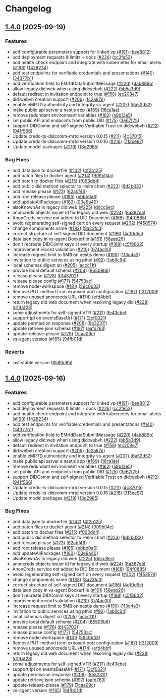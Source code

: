 # Changelog

## [1.4.0](https://github.com/2060-io/vs-agent/compare/v1.3.2...v1.4.0) (2025-09-19)


### Features

* add configurable parameters support for linked vp ([#191](https://github.com/2060-io/vs-agent/issues/191)) ([bee8812](https://github.com/2060-io/vs-agent/commit/bee8812a2f1e26c0d4ba9c7a460089b2d67d9516))
* add deployment requests & limits + docs ([#226](https://github.com/2060-io/vs-agent/issues/226)) ([cc2fe52](https://github.com/2060-io/vs-agent/commit/cc2fe524f99ba15efd39255168dd491f5241e31e))
* add health check endpoint and integrate with kubernetes for email alerts ([#198](https://github.com/2060-io/vs-agent/issues/198)) ([1428234](https://github.com/2060-io/vs-agent/commit/14282342f7428ac579b88e35cb04704624b34899))
* add test endpoints for verifiable credentials and presentations ([#140](https://github.com/2060-io/vs-agent/issues/140)) ([34377b1](https://github.com/2060-io/vs-agent/commit/34377b1725200964c5c7cd6a879abd1ce59b513c))
* add verification field to EMrtdDataSubmitMessage ([#220](https://github.com/2060-io/vs-agent/issues/220)) ([4ab889b](https://github.com/2060-io/vs-agent/commit/4ab889bd498e9dec938d089f129adfa5cc6995b8))
* allow legacy did:web when using did:webvh ([#222](https://github.com/2060-io/vs-agent/issues/222)) ([bb5a3d9](https://github.com/2060-io/vs-agent/commit/bb5a3d92692ddac2a771c16db948cdea3d545911))
* default redirect in invitation endpoint to true ([#158](https://github.com/2060-io/vs-agent/issues/158)) ([ec208e7](https://github.com/2060-io/vs-agent/commit/ec208e7405054c19e96e742b69ff5772677e1bda))
* did:webvh creation support ([#206](https://github.com/2060-io/vs-agent/issues/206)) ([fc2a87d](https://github.com/2060-io/vs-agent/commit/fc2a87d1a6f3f448566173ceb31e69ad960f0f4d))
* enable eMRTD authenticity and integrity vs-agent ([#207](https://github.com/2060-io/vs-agent/issues/207)) ([6a52d52](https://github.com/2060-io/vs-agent/commit/6a52d5218dc08c57620bc9fa67abc152c0c60dcf))
* make public api server a nestjs app ([#169](https://github.com/2060-io/vs-agent/issues/169)) ([16ca1ae](https://github.com/2060-io/vs-agent/commit/16ca1aef5fa63b01f496a157cb37653649be601d))
* remove redundant environment variables ([#162](https://github.com/2060-io/vs-agent/issues/162)) ([a9b13e5](https://github.com/2060-io/vs-agent/commit/a9b13e52a4179374d08794042087df5cc657ac40))
* set public API and endpoints from public DID ([#175](https://github.com/2060-io/vs-agent/issues/175)) ([3e67f75](https://github.com/2060-io/vs-agent/commit/3e67f75faee4dc3b28be413658793b309dd5a783))
* support DIDComm and self-signed Verifiable Trust on did:webvh ([#212](https://github.com/2060-io/vs-agent/issues/212)) ([941f566](https://github.com/2060-io/vs-agent/commit/941f5660fd31d497534434bc577b865ce8dfc382))
* Update credo-ts-didcomm-mrtd version 0.0.15 ([#211](https://github.com/2060-io/vs-agent/issues/211)) ([4c37015](https://github.com/2060-io/vs-agent/commit/4c37015218d323f67e80415074ad67a316c2e0b3))
* Update credo-ts-didcomm-mrtd version 0.0.16 ([#216](https://github.com/2060-io/vs-agent/issues/216)) ([713ce97](https://github.com/2060-io/vs-agent/commit/713ce97f58e3fc6cff67a753624106427eda3a0b))
* Update model packages ([#219](https://github.com/2060-io/vs-agent/issues/219)) ([13d2985](https://github.com/2060-io/vs-agent/commit/13d298577f94be3d1cca54ddc74551bf94b09d1e))


### Bug Fixes

* add data.json to dockerfile ([#142](https://github.com/2060-io/vs-agent/issues/142)) ([4f2b125](https://github.com/2060-io/vs-agent/commit/4f2b125b090f8798762b43b36653d48e349ba8ff))
* add patch files to docker agent ([#214](https://github.com/2060-io/vs-agent/issues/214)) ([909b04c](https://github.com/2060-io/vs-agent/commit/909b04cd1f8b9694be79027ac746e1d4d0fd0b64))
* add patch to docker files ([#215](https://github.com/2060-io/vs-agent/issues/215)) ([f063dd4](https://github.com/2060-io/vs-agent/commit/f063dd4e4c70089226f1cb4991824375b2d80aac))
* add public did method selector to Helm chart ([#223](https://github.com/2060-io/vs-agent/issues/223)) ([8d2b032](https://github.com/2060-io/vs-agent/commit/8d2b032731780a66e1e769d29ecffe566892e02a))
* add release please ([#173](https://github.com/2060-io/vs-agent/issues/173)) ([62abf46](https://github.com/2060-io/vs-agent/commit/62abf4650b2760902d539d422aab37a2aceb751c))
* add root release please ([#185](https://github.com/2060-io/vs-agent/issues/185)) ([bbbb0a6](https://github.com/2060-io/vs-agent/commit/bbbb0a670659ff73e92dd79b0563fb7f2b8ebd09))
* add updateAllPackages ([#180](https://github.com/2060-io/vs-agent/issues/180)) ([03e9a40](https://github.com/2060-io/vs-agent/commit/03e9a4050b5b7b54834f4bdc378eee83fcc1ffc6))
* alsoKnownAs in legacy did:web ([#225](https://github.com/2060-io/vs-agent/issues/225)) ([ddcc8ec](https://github.com/2060-io/vs-agent/commit/ddcc8ec4df90aa6498065a1eb688dce9ba88eb59))
* anoncreds objects issuer id for legacy did:web ([#224](https://github.com/2060-io/vs-agent/issues/224)) ([8a387da](https://github.com/2060-io/vs-agent/commit/8a387da7410d569bd0387b4f0088226f1aaf030d))
* AnonCreds service not added to DID Document ([#168](https://github.com/2060-io/vs-agent/issues/168)) ([94f0885](https://github.com/2060-io/vs-agent/commit/94f088524c6e5b435b241031bacc60bbb98422d1))
* avoid regenerating self-signed cert on every request ([#202](https://github.com/2060-io/vs-agent/issues/202)) ([f458574](https://github.com/2060-io/vs-agent/commit/f4585742df52fa301c5cdbb08218a5cdb3afb3bc))
* change components name ([#183](https://github.com/2060-io/vs-agent/issues/183)) ([8a23fc3](https://github.com/2060-io/vs-agent/commit/8a23fc33513b8f63cf2e0f844055fe0fe260521c))
* correct structure of self-signed DID document ([#196](https://github.com/2060-io/vs-agent/issues/196)) ([4df0d5c](https://github.com/2060-io/vs-agent/commit/4df0d5ca842f23c79bcc4252ab13d94a598fcdb9))
* data.json copy in vs-agent Dockerfile ([#161](https://github.com/2060-io/vs-agent/issues/161)) ([58eab26](https://github.com/2060-io/vs-agent/commit/58eab26a19522829f47c2aa71fe8d8822dc4356d))
* don't recreate DIDComm keys at every startup ([#188](https://github.com/2060-io/vs-agent/issues/188)) ([c5f8602](https://github.com/2060-io/vs-agent/commit/c5f8602da21fd10cfa096427fcdb887d4b2072c0))
* improvement record validation ([#210](https://github.com/2060-io/vs-agent/issues/210)) ([074ac00](https://github.com/2060-io/vs-agent/commit/074ac00035ccbf6d22db8ecbbf548dab7410ade0))
* increase request limit to 5MB on nestjs demo ([#190](https://github.com/2060-io/vs-agent/issues/190)) ([113c4a3](https://github.com/2060-io/vs-agent/commit/113c4a31bcea42acff066692c443b0a00e061cc0))
* invitation to public services using pthid ([#92](https://github.com/2060-io/vs-agent/issues/92)) ([1ab0c64](https://github.com/2060-io/vs-agent/commit/1ab0c64b85cc10f615eacd0b4105a3fefd9ac9e9))
* local schemas digest sri ([#205](https://github.com/2060-io/vs-agent/issues/205)) ([accc11f](https://github.com/2060-io/vs-agent/commit/accc11f9252ad6459c26ad7d6682536cfe69aa9a))
* provide local default schema ([#204](https://github.com/2060-io/vs-agent/issues/204)) ([86509b6](https://github.com/2060-io/vs-agent/commit/86509b6349f75ac30e6a733d9a8e0820780be9fe))
* release please ([#178](https://github.com/2060-io/vs-agent/issues/178)) ([b143702](https://github.com/2060-io/vs-agent/commit/b1437022d828d684c8655762152692ab86cc046a))
* release please config ([#177](https://github.com/2060-io/vs-agent/issues/177)) ([54753ac](https://github.com/2060-io/vs-agent/commit/54753acac82b5ecbec23333b1844aa3e95ec6eb6))
* remove node-workspace ([#181](https://github.com/2060-io/vs-agent/issues/181)) ([59c0b33](https://github.com/2060-io/vs-agent/commit/59c0b3383d2e07b151480d0f8cb772a070e58e3b))
* Remove PUT method from exposed port configuration ([#187](https://github.com/2060-io/vs-agent/issues/187)) ([f312009](https://github.com/2060-io/vs-agent/commit/f312009c120cecb14fae0a30de7d091ecefdb5f9))
* remove unused anoncreds URL ([#174](https://github.com/2060-io/vs-agent/issues/174)) ([efd4bbf](https://github.com/2060-io/vs-agent/commit/efd4bbf4410052394e5961c22f812f830f26ecc5))
* return legacy did:web document when resolving legacy did ([#228](https://github.com/2060-io/vs-agent/issues/228)) ([d194f28](https://github.com/2060-io/vs-agent/commit/d194f28b59057eb30e4a76131567bd4f3837f60b))
* some adjustments for self-signed VTR ([#217](https://github.com/2060-io/vs-agent/issues/217)) ([fe43cbe](https://github.com/2060-io/vs-agent/commit/fe43cbe6a43dadaddf603d3a6d10ec9bad74a97f))
* support tpl on eventsBaseUrl ([#171](https://github.com/2060-io/vs-agent/issues/171)) ([3cf0021](https://github.com/2060-io/vs-agent/commit/3cf00213fc0e0696f7036861b949134b921f2561))
* update permission response ([#208](https://github.com/2060-io/vs-agent/issues/208)) ([8e32311](https://github.com/2060-io/vs-agent/commit/8e32311555eb1cc186759432c338311df547a6b6))
* update retrieve json schema ([#197](https://github.com/2060-io/vs-agent/issues/197)) ([aafd763](https://github.com/2060-io/vs-agent/commit/aafd763895449625e759b329350113b89044ab9a))
* update-release-please ([#179](https://github.com/2060-io/vs-agent/issues/179)) ([7caa09c](https://github.com/2060-io/vs-agent/commit/7caa09c0e9e1d5b642fdbb087e663f487b7e994b))
* vs-agent version ([#165](https://github.com/2060-io/vs-agent/issues/165)) ([94fb01d](https://github.com/2060-io/vs-agent/commit/94fb01d2a31a7394a98c5472eb28450dc7da8bfa))


### Reverts

* last stable version ([6560d8b](https://github.com/2060-io/vs-agent/commit/6560d8b743525fb041aee1719b0c11a1bdde46c0))

## [1.4.0](https://github.com/2060-io/vs-agent/compare/v1.3.2...v1.4.0) (2025-09-16)


### Features

* add configurable parameters support for linked vp ([#191](https://github.com/2060-io/vs-agent/issues/191)) ([bee8812](https://github.com/2060-io/vs-agent/commit/bee8812a2f1e26c0d4ba9c7a460089b2d67d9516))
* add deployment requests & limits + docs ([#226](https://github.com/2060-io/vs-agent/issues/226)) ([cc2fe52](https://github.com/2060-io/vs-agent/commit/cc2fe524f99ba15efd39255168dd491f5241e31e))
* add health check endpoint and integrate with kubernetes for email alerts ([#198](https://github.com/2060-io/vs-agent/issues/198)) ([1428234](https://github.com/2060-io/vs-agent/commit/14282342f7428ac579b88e35cb04704624b34899))
* add test endpoints for verifiable credentials and presentations ([#140](https://github.com/2060-io/vs-agent/issues/140)) ([34377b1](https://github.com/2060-io/vs-agent/commit/34377b1725200964c5c7cd6a879abd1ce59b513c))
* add verification field to EMrtdDataSubmitMessage ([#220](https://github.com/2060-io/vs-agent/issues/220)) ([4ab889b](https://github.com/2060-io/vs-agent/commit/4ab889bd498e9dec938d089f129adfa5cc6995b8))
* allow legacy did:web when using did:webvh ([#222](https://github.com/2060-io/vs-agent/issues/222)) ([bb5a3d9](https://github.com/2060-io/vs-agent/commit/bb5a3d92692ddac2a771c16db948cdea3d545911))
* default redirect in invitation endpoint to true ([#158](https://github.com/2060-io/vs-agent/issues/158)) ([ec208e7](https://github.com/2060-io/vs-agent/commit/ec208e7405054c19e96e742b69ff5772677e1bda))
* did:webvh creation support ([#206](https://github.com/2060-io/vs-agent/issues/206)) ([fc2a87d](https://github.com/2060-io/vs-agent/commit/fc2a87d1a6f3f448566173ceb31e69ad960f0f4d))
* enable eMRTD authenticity and integrity vs-agent ([#207](https://github.com/2060-io/vs-agent/issues/207)) ([6a52d52](https://github.com/2060-io/vs-agent/commit/6a52d5218dc08c57620bc9fa67abc152c0c60dcf))
* make public api server a nestjs app ([#169](https://github.com/2060-io/vs-agent/issues/169)) ([16ca1ae](https://github.com/2060-io/vs-agent/commit/16ca1aef5fa63b01f496a157cb37653649be601d))
* remove redundant environment variables ([#162](https://github.com/2060-io/vs-agent/issues/162)) ([a9b13e5](https://github.com/2060-io/vs-agent/commit/a9b13e52a4179374d08794042087df5cc657ac40))
* set public API and endpoints from public DID ([#175](https://github.com/2060-io/vs-agent/issues/175)) ([3e67f75](https://github.com/2060-io/vs-agent/commit/3e67f75faee4dc3b28be413658793b309dd5a783))
* support DIDComm and self-signed Verifiable Trust on did:webvh ([#212](https://github.com/2060-io/vs-agent/issues/212)) ([941f566](https://github.com/2060-io/vs-agent/commit/941f5660fd31d497534434bc577b865ce8dfc382))
* Update credo-ts-didcomm-mrtd version 0.0.15 ([#211](https://github.com/2060-io/vs-agent/issues/211)) ([4c37015](https://github.com/2060-io/vs-agent/commit/4c37015218d323f67e80415074ad67a316c2e0b3))
* Update credo-ts-didcomm-mrtd version 0.0.16 ([#216](https://github.com/2060-io/vs-agent/issues/216)) ([713ce97](https://github.com/2060-io/vs-agent/commit/713ce97f58e3fc6cff67a753624106427eda3a0b))
* Update model packages ([#219](https://github.com/2060-io/vs-agent/issues/219)) ([13d2985](https://github.com/2060-io/vs-agent/commit/13d298577f94be3d1cca54ddc74551bf94b09d1e))


### Bug Fixes

* add data.json to dockerfile ([#142](https://github.com/2060-io/vs-agent/issues/142)) ([4f2b125](https://github.com/2060-io/vs-agent/commit/4f2b125b090f8798762b43b36653d48e349ba8ff))
* add patch files to docker agent ([#214](https://github.com/2060-io/vs-agent/issues/214)) ([909b04c](https://github.com/2060-io/vs-agent/commit/909b04cd1f8b9694be79027ac746e1d4d0fd0b64))
* add patch to docker files ([#215](https://github.com/2060-io/vs-agent/issues/215)) ([f063dd4](https://github.com/2060-io/vs-agent/commit/f063dd4e4c70089226f1cb4991824375b2d80aac))
* add public did method selector to Helm chart ([#223](https://github.com/2060-io/vs-agent/issues/223)) ([8d2b032](https://github.com/2060-io/vs-agent/commit/8d2b032731780a66e1e769d29ecffe566892e02a))
* add release please ([#173](https://github.com/2060-io/vs-agent/issues/173)) ([62abf46](https://github.com/2060-io/vs-agent/commit/62abf4650b2760902d539d422aab37a2aceb751c))
* add root release please ([#185](https://github.com/2060-io/vs-agent/issues/185)) ([bbbb0a6](https://github.com/2060-io/vs-agent/commit/bbbb0a670659ff73e92dd79b0563fb7f2b8ebd09))
* add updateAllPackages ([#180](https://github.com/2060-io/vs-agent/issues/180)) ([03e9a40](https://github.com/2060-io/vs-agent/commit/03e9a4050b5b7b54834f4bdc378eee83fcc1ffc6))
* alsoKnownAs in legacy did:web ([#225](https://github.com/2060-io/vs-agent/issues/225)) ([ddcc8ec](https://github.com/2060-io/vs-agent/commit/ddcc8ec4df90aa6498065a1eb688dce9ba88eb59))
* anoncreds objects issuer id for legacy did:web ([#224](https://github.com/2060-io/vs-agent/issues/224)) ([8a387da](https://github.com/2060-io/vs-agent/commit/8a387da7410d569bd0387b4f0088226f1aaf030d))
* AnonCreds service not added to DID Document ([#168](https://github.com/2060-io/vs-agent/issues/168)) ([94f0885](https://github.com/2060-io/vs-agent/commit/94f088524c6e5b435b241031bacc60bbb98422d1))
* avoid regenerating self-signed cert on every request ([#202](https://github.com/2060-io/vs-agent/issues/202)) ([f458574](https://github.com/2060-io/vs-agent/commit/f4585742df52fa301c5cdbb08218a5cdb3afb3bc))
* change components name ([#183](https://github.com/2060-io/vs-agent/issues/183)) ([8a23fc3](https://github.com/2060-io/vs-agent/commit/8a23fc33513b8f63cf2e0f844055fe0fe260521c))
* correct structure of self-signed DID document ([#196](https://github.com/2060-io/vs-agent/issues/196)) ([4df0d5c](https://github.com/2060-io/vs-agent/commit/4df0d5ca842f23c79bcc4252ab13d94a598fcdb9))
* data.json copy in vs-agent Dockerfile ([#161](https://github.com/2060-io/vs-agent/issues/161)) ([58eab26](https://github.com/2060-io/vs-agent/commit/58eab26a19522829f47c2aa71fe8d8822dc4356d))
* don't recreate DIDComm keys at every startup ([#188](https://github.com/2060-io/vs-agent/issues/188)) ([c5f8602](https://github.com/2060-io/vs-agent/commit/c5f8602da21fd10cfa096427fcdb887d4b2072c0))
* improvement record validation ([#210](https://github.com/2060-io/vs-agent/issues/210)) ([074ac00](https://github.com/2060-io/vs-agent/commit/074ac00035ccbf6d22db8ecbbf548dab7410ade0))
* increase request limit to 5MB on nestjs demo ([#190](https://github.com/2060-io/vs-agent/issues/190)) ([113c4a3](https://github.com/2060-io/vs-agent/commit/113c4a31bcea42acff066692c443b0a00e061cc0))
* invitation to public services using pthid ([#92](https://github.com/2060-io/vs-agent/issues/92)) ([1ab0c64](https://github.com/2060-io/vs-agent/commit/1ab0c64b85cc10f615eacd0b4105a3fefd9ac9e9))
* local schemas digest sri ([#205](https://github.com/2060-io/vs-agent/issues/205)) ([accc11f](https://github.com/2060-io/vs-agent/commit/accc11f9252ad6459c26ad7d6682536cfe69aa9a))
* provide local default schema ([#204](https://github.com/2060-io/vs-agent/issues/204)) ([86509b6](https://github.com/2060-io/vs-agent/commit/86509b6349f75ac30e6a733d9a8e0820780be9fe))
* release please ([#178](https://github.com/2060-io/vs-agent/issues/178)) ([b143702](https://github.com/2060-io/vs-agent/commit/b1437022d828d684c8655762152692ab86cc046a))
* release please config ([#177](https://github.com/2060-io/vs-agent/issues/177)) ([54753ac](https://github.com/2060-io/vs-agent/commit/54753acac82b5ecbec23333b1844aa3e95ec6eb6))
* remove node-workspace ([#181](https://github.com/2060-io/vs-agent/issues/181)) ([59c0b33](https://github.com/2060-io/vs-agent/commit/59c0b3383d2e07b151480d0f8cb772a070e58e3b))
* Remove PUT method from exposed port configuration ([#187](https://github.com/2060-io/vs-agent/issues/187)) ([f312009](https://github.com/2060-io/vs-agent/commit/f312009c120cecb14fae0a30de7d091ecefdb5f9))
* remove unused anoncreds URL ([#174](https://github.com/2060-io/vs-agent/issues/174)) ([efd4bbf](https://github.com/2060-io/vs-agent/commit/efd4bbf4410052394e5961c22f812f830f26ecc5))
* return legacy did:web document when resolving legacy did ([#228](https://github.com/2060-io/vs-agent/issues/228)) ([d194f28](https://github.com/2060-io/vs-agent/commit/d194f28b59057eb30e4a76131567bd4f3837f60b))
* some adjustments for self-signed VTR ([#217](https://github.com/2060-io/vs-agent/issues/217)) ([fe43cbe](https://github.com/2060-io/vs-agent/commit/fe43cbe6a43dadaddf603d3a6d10ec9bad74a97f))
* support tpl on eventsBaseUrl ([#171](https://github.com/2060-io/vs-agent/issues/171)) ([3cf0021](https://github.com/2060-io/vs-agent/commit/3cf00213fc0e0696f7036861b949134b921f2561))
* update permission response ([#208](https://github.com/2060-io/vs-agent/issues/208)) ([8e32311](https://github.com/2060-io/vs-agent/commit/8e32311555eb1cc186759432c338311df547a6b6))
* update retrieve json schema ([#197](https://github.com/2060-io/vs-agent/issues/197)) ([aafd763](https://github.com/2060-io/vs-agent/commit/aafd763895449625e759b329350113b89044ab9a))
* update-release-please ([#179](https://github.com/2060-io/vs-agent/issues/179)) ([7caa09c](https://github.com/2060-io/vs-agent/commit/7caa09c0e9e1d5b642fdbb087e663f487b7e994b))
* vs-agent version ([#165](https://github.com/2060-io/vs-agent/issues/165)) ([94fb01d](https://github.com/2060-io/vs-agent/commit/94fb01d2a31a7394a98c5472eb28450dc7da8bfa))
